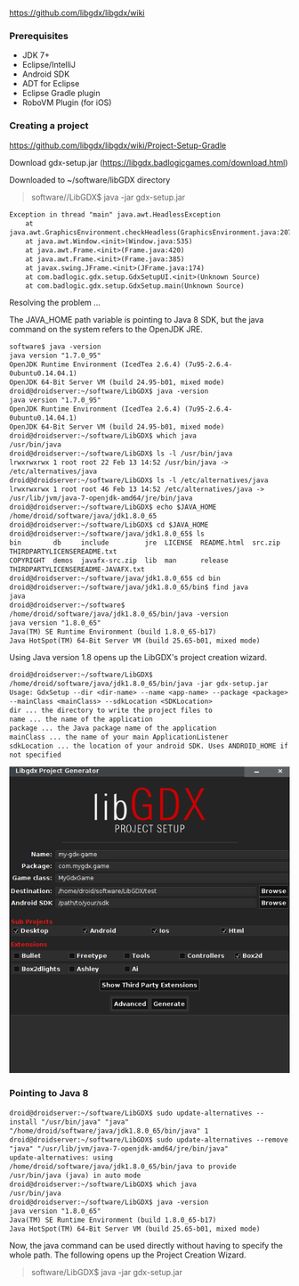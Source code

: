 https://github.com/libgdx/libgdx/wiki

### Prerequisites

* JDK 7+
* Eclipse/IntelliJ
* Android SDK
* ADT for Eclipse
* Eclipse Gradle plugin
* RoboVM Plugin (for iOS)

### Creating a project

https://github.com/libgdx/libgdx/wiki/Project-Setup-Gradle

Download gdx-setup.jar (https://libgdx.badlogicgames.com/download.html)

Downloaded to ~/software/libGDX directory

> software//LibGDX$ java -jar gdx-setup.jar

    Exception in thread "main" java.awt.HeadlessException
    	at java.awt.GraphicsEnvironment.checkHeadless(GraphicsEnvironment.java:207)
    	at java.awt.Window.<init>(Window.java:535)
    	at java.awt.Frame.<init>(Frame.java:420)
    	at java.awt.Frame.<init>(Frame.java:385)
    	at javax.swing.JFrame.<init>(JFrame.java:174)
    	at com.badlogic.gdx.setup.GdxSetupUI.<init>(Unknown Source)
    	at com.badlogic.gdx.setup.GdxSetup.main(Unknown Source)

Resolving the problem ... 

The JAVA_HOME path variable is pointing to Java 8 SDK, but the java command on the system refers to the OpenJDK JRE.

    software$ java -version 
    java version "1.7.0_95"
    OpenJDK Runtime Environment (IcedTea 2.6.4) (7u95-2.6.4-0ubuntu0.14.04.1)
    OpenJDK 64-Bit Server VM (build 24.95-b01, mixed mode)
    droid@droidserver:~/software/LibGDX$ java -version 
    java version "1.7.0_95"
    OpenJDK Runtime Environment (IcedTea 2.6.4) (7u95-2.6.4-0ubuntu0.14.04.1)
    OpenJDK 64-Bit Server VM (build 24.95-b01, mixed mode)
    droid@droidserver:~/software/LibGDX$ which java
    /usr/bin/java
    droid@droidserver:~/software/LibGDX$ ls -l /usr/bin/java
    lrwxrwxrwx 1 root root 22 Feb 13 14:52 /usr/bin/java -> /etc/alternatives/java
    droid@droidserver:~/software/LibGDX$ ls -l /etc/alternatives/java
    lrwxrwxrwx 1 root root 46 Feb 13 14:52 /etc/alternatives/java -> /usr/lib/jvm/java-7-openjdk-amd64/jre/bin/java
    droid@droidserver:~/software/LibGDX$ echo $JAVA_HOME
    /home/droid/software/java/jdk1.8.0_65
    droid@droidserver:~/software/LibGDX$ cd $JAVA_HOME
    droid@droidserver:~/software/java/jdk1.8.0_65$ ls
    bin        db     include         jre  LICENSE  README.html  src.zip                             THIRDPARTYLICENSEREADME.txt
    COPYRIGHT  demos  javafx-src.zip  lib  man      release      THIRDPARTYLICENSEREADME-JAVAFX.txt
    droid@droidserver:~/software/java/jdk1.8.0_65$ cd bin
    droid@droidserver:~/software/java/jdk1.8.0_65/bin$ find java
    java
    droid@droidserver:~/software$ /home/droid/software/java/jdk1.8.0_65/bin/java -version
    java version "1.8.0_65"
    Java(TM) SE Runtime Environment (build 1.8.0_65-b17)
    Java HotSpot(TM) 64-Bit Server VM (build 25.65-b01, mixed mode)

Using Java version 1.8 opens up the LibGDX's project creation wizard.

    droid@droidserver:~/software/LibGDX$ /home/droid/software/java/jdk1.8.0_65/bin/java -jar gdx-setup.jar 
    Usage: GdxSetup --dir <dir-name> --name <app-name> --package <package> --mainClass <mainClass> --sdkLocation <SDKLocation>
    dir ... the directory to write the project files to
    name ... the name of the application
    package ... the Java package name of the application
    mainClass ... the name of your main ApplicationListener
    sdkLocation ... the location of your android SDK. Uses ANDROID_HOME if not specified

<img src="_misc/libGDX%20project%20creation%20UI.png"/>

### Pointing to Java 8

    droid@droidserver:~/software/LibGDX$ sudo update-alternatives --install "/usr/bin/java" "java" "/home/droid/software/java/jdk1.8.0_65/bin/java" 1
    droid@droidserver:~/software/LibGDX$ sudo update-alternatives --remove "java" "/usr/lib/jvm/java-7-openjdk-amd64/jre/bin/java"
    update-alternatives: using /home/droid/software/java/jdk1.8.0_65/bin/java to provide /usr/bin/java (java) in auto mode
    droid@droidserver:~/software/LibGDX$ which java
    /usr/bin/java
    droid@droidserver:~/software/LibGDX$ java -version
    java version "1.8.0_65"
    Java(TM) SE Runtime Environment (build 1.8.0_65-b17)
    Java HotSpot(TM) 64-Bit Server VM (build 25.65-b01, mixed mode)

Now, the java command can be used directly without having to specify the whole path. The following opens up the Project Creation Wizard.

> software/LibGDX$ java -jar gdx-setup.jar 


